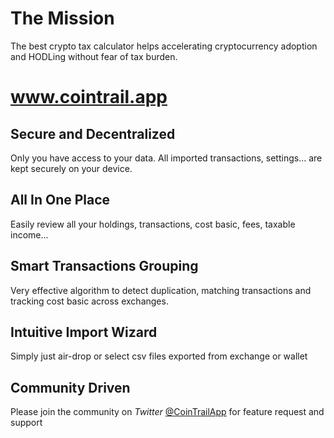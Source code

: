 # The Mission
The best crypto tax calculator helps accelerating cryptocurrency adoption and HODLing without fear of tax burden.

# www.cointrail.app

## Secure and Decentralized
Only you have access to your data. All imported transactions, settings... are kept securely on your device.

## All In One Place
Easily review all your holdings, transactions, cost basic, fees, taxable income...

## Smart Transactions Grouping
Very effective algorithm to detect duplication, matching transactions and tracking cost basic across exchanges.

## Intuitive Import Wizard
Simply just air-drop or select csv files exported from exchange or wallet

## Community Driven
Please join the community on *Twitter* [@CoinTrailApp](https://twitter.com/CoinTrailApp) for feature request and support

